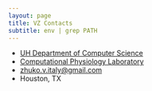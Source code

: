 ```yaml
---
layout: page
title: VZ Contacts
subtitle: env | grep PATH
---
```

- [UH Department of Computer Science](https://www.uh.edu/nsm/computer-science/)
- [Computational Physiology Laboratory](https://cpl.uh.edu)
- <zhuko.v.italy@gmail.com>
- Houston, TX
